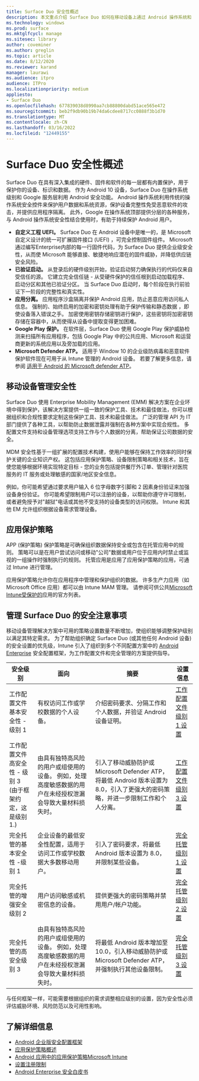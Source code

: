 ```yaml
---
title: Surface Duo 安全性概述
description: 本文重点介绍 Surface Duo 如何在移动设备上通过 Android 操作系统和 Microsoft 设计的 UEFI 提供企业级安全性。
ms.technology: windows
ms.prod: surface
ms.mktglfcycl: manage
ms.sitesec: library
author: coveminer
ms.author: greglin
ms.topic: article
ms.date: 8/12/2020
ms.reviewer: karand
manager: laurawi
ms.audience: itpro
audience: ITPro
ms.localizationpriority: medium
appliesto:
- Surface Duo
ms.openlocfilehash: 677839038d8990aa7cb88800dabd51ace565e472
ms.sourcegitcommit: beb2f9db90b19b74da6cdee8717cc0888f3b1d70
ms.translationtype: MT
ms.contentlocale: zh-CN
ms.lasthandoff: 03/16/2022
ms.locfileid: "12449155"
---
```

# <a name="surface-duo-security-overview"></a>Surface Duo 安全性概述

Surface Duo 在具有深入集成的硬件、固件和软件的每一层都有内置保护，用于保护你的设备、标识和数据。 作为 Android 10 设备，Surface Duo 在操作系统级别和 Google 服务层利用 Android 安全功能。 Android 操作系统利用传统的操作系统安全控件来保护用户数据和系统资源，保护设备完整性免受恶意软件的攻击，并提供应用程序隔离。 此外，Google 在操作系统顶部提供分层的各种服务，与 Android 操作系统安全性结合使用时，有助于持续保护 Android 用户。

- **自定义工程 UEFI。** Surface Duo 在 Android 设备中是唯一的，是 Microsoft 自定义设计的统一可扩展固件接口 (UEFI) ，可完全控制固件组件。 Microsoft 通过编写Enterprise内部的每一行固件代码，为 Surface Duo 提供企业级安全性，从而使 Microsoft 能够直接、敏捷地响应潜在的固件威胁，并降低供应链安全风险。
- **已验证启动。** 从登录后的硬件级别开始，验证启动努力确保执行的代码仅来自受信任的源。 它建立完全信任链 - 从受硬件保护的信任根到启动加载程序、启动分区和其他已验证分区。 当 Surface Duo 启动时，每个阶段在执行前验证下一阶段的完整性和真实性。
- **应用分离。** 应用程序沙盒隔离并保护 Android 应用，防止恶意应用访问私人信息。 强制的、始终启用的加密和密钥处理有助于保护传输和静态数据 ，即使设备落入错误之手。 加密使用密钥存储密钥进行保护，这些密钥将加密密钥存储在容器中，从而使得从设备中提取变得更加困难。
- **Google Play 保护。** 在软件层，Surface Duo 使用 Google Play 保护威胁检测来扫描所有应用程序，包括 Google Play 中的公共应用、Microsoft 和运营商更新的系统应用以及旁加载的应用。
- **Microsoft Defender ATP。** 适用于 Window 10 的企业级防病毒和恶意软件保护软件现在可用于从 Intune 管理的 Android 设备。 若要了解更多信息，请参阅 [适用于 Android 的 Microsoft defender ATP](/windows/security/threat-protection/microsoft-defender-atp/microsoft-defender-atp-android)。

## <a name="mobile-device-management-security"></a>移动设备管理安全性

Surface Duo 使用 Enterprise Mobility Management (EMM) 解决方案在企业环境中得到保护，该解决方案提供一组一致的保护工具、技术和最佳做法，你可以根据组织和合规性要求定制这些保护工具、技术和最佳做法。 广泛的管理 API 为 IT 部门提供了各种工具，以帮助防止数据泄露并强制在各种方案中实现合规性。 多配置文件支持和设备管理选项支持工作与个人数据的分离，帮助保证公司数据的安全。

MDM 安全性基于一组扩展的配置技术构建，使用户能够在保持工作效率的同时保护关键的企业知识产权。 这包括应用保护策略、设备限制策略和相关技术，旨在使您能够根据环境实现特定目标 - 您的业务包括提供餐厅外订单、管理针对医院服务的 IT 服务或处理敏感的国家/地区安全信息。

例如，你可能希望通过要求用户输入 6 位字母数字引脚和 2 因素身份验证来加强设备身份验证。 你可能希望限制用户可以注册的设备，以帮助你遵守许可限制，或者避免授予对"越狱"电话或其他不受支持的设备类型的访问权限。 Intune 和其他 EM 允许组织根据设备需求管理设备。

## <a name="app-protection-policies"></a>应用保护策略

APP (保护策略) 保护策略是可确保组织数据保持安全或包含在托管应用中的规则。 策略可以是在用户尝试访问或移动"公司"数据或用户位于应用内时禁止或监视的一组操作时强制执行的规则。 托管应用是应用了应用保护策略的应用，可通过 Intune 进行管理。

应用保护策略允许你在应用程序中管理和保护组织的数据。 许多生产力应用（如 Microsoft Office 应用）都可以由 Intune MAM 管理。 请参阅可供公共[Microsoft Intune受保护的](/mem/intune/apps/apps-supported-intune-apps)应用的官方列表。

## <a name="security-considerations-for-managing-surface-duo"></a>管理 Surface Duo 的安全注意事项

移动设备管理解决方案中可用的策略设置数量不断增加，使组织能够调整保护级别以满足其特定需求。 为了帮助组织确定 Surface Duo (或其他任何 Android 设备) 的安全设置的优先级，Intune 引入了组织到多个不同配置方案中的 [Android Enterprise](/mem/intune/enrollment/android-configuration-framework) 安全配置框架，为工作配置文件和完全管理的方案提供指导。

| 安全级别                                                                                                       | 面向                                                                                                                                                                      | 摘要                                                                                                                                                                                     | 设置信息                                                                                                                                                                                                                                     |
| -------------------------------------------------------------------------------------------------------------------- | -------------------------------------------------------------------------------------------------------------------------------------------------------------------------------- | ------------------------------------------------------------------------------------------------------------------------------------------------------------------------------------------- | ------------------------------------------------------------------------------------------------------------------------------------------------------------------------------------------------------------------------------------------------- |
| 工作配置文件基本安全性 - 级别 1                                                                                | 有权访问工作或学校数据的个人设备。                                                                                                                             | 介绍密码要求、分隔工作和个人数据，并验证 Android 设备证明。                                                                               | [工作配置文件级别 1 设置](/mem/intune/enrollment/android-work-profile-security-settings) |
| 工作配置文件高安全性 - 级别 3<br> (由于框架约定，这是级别 1.) <br>  | 由具有独特高风险的用户或组使用的设备。 例如，处理高度敏感数据的用户在未经授权泄漏会导致大量材料损失时。 | 引入了移动威胁防护或 Microsoft Defender ATP，将最低 Android 版本设置为 8.0，引入了更强大的密码策略，并进一步限制工作和个人分离。 | [工作配置文件级别 3 设置](/mem/intune/enrollment/android-work-profile-security-settings#work-profile-high-security)                                                                                         |
| 完全托管的基本安全性 -级别 1                                                                                | 企业设备的最低安全性配置，适用于访问工作或学校数据大多数移动用户。                                                          | 引入了密码要求，将最低 Android 版本设置为 8.0，并限制某些设备。                                                                          | [完全托管级别 1 设置](/mem/intune/enrollment/android-fully-managed-security-settings#fully-managed-basic-security)                                                                                     |
| 完全托管的增强安全级别 2                                                                              | 用户访问敏感或机密信息的设备。                                                                                                                | 提供更强大的密码策略并禁用用户/帐户功能。                                                                                                                   | [完全托管级别 2 设置](/mem/intune/enrollment/android-fully-managed-security-settings#fully-managed-enhanced-security)                                                                                   |
| 完全托管的高安全级别 3                                                                                  | 由具有独特高风险的用户或组使用的设备。 例如，处理高度敏感数据的用户在未经授权泄漏会导致大量材料损失时。 | 将最低 Android 版本增加至 10.0，引入移动威胁防护或 Microsoft Defender ATP，并强制执行其他设备限制。                                     | [完全托管级别 3 设置](/mem/intune/enrollment/android-fully-managed-security-settings#fully-managed-high-security)                                                                                      |

 与任何框架一样，可能需要根据组织的需求调整相应级别的设置，因为安全性必须评估威胁环境、风险防范以及可用性影响。

## <a name="learn-more"></a>了解详细信息

- [Android 企业版安全配置框架](/mem/intune/enrollment/android-configuration-framework)
- [应用保护策略概述](/mem/intune/apps/app-protection-policy)
- [Android 应用中的应用保护策略Microsoft Intune](/mem/intune/apps/app-protection-policy-settings-android)
- [设置注册限制](/mem/intune/enrollment/enrollment-restrictions-set)
- [Android Enterprise 安全白皮书](https://static.googleusercontent.com/media/www.android.com/en//static/2016/pdfs/enterprise/Android_Enterprise_Security_White_Paper_2019.pdf)
